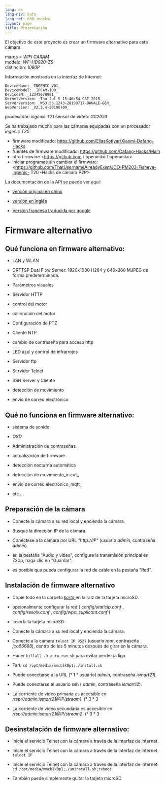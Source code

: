 ```yaml
---
lang: es
lang-niv: auto
lang-ref: 000-indekso
layout: page
title: Presentación
---
```


El objetivo de este proyecto es crear un firmware alternativo para esta cámara:

marca = _WIFI CARAM_  
modelo: _WF-HD820-ZS_  
distinción: _1080P_

Información mostrada en la interfaz de Internet:
```
DeviceName: _INGENIC-V01_
DeviceModel: _IPCAM-100_
DeviceSN: _12345678901_
KernelVersion: _Thu Jul 9 15:46:54 CST 2015_
ServerVersion: _WS3.53.1243-20190717-DANALE-GEN_
WebVersion: _V2.3.4-20190709_
```

procesador: _ingenic T21_
sensor de video: _GC2053_

Se ha trabajado mucho para las cámaras equipadas con un procesador _ingenic T20_.
* firmware modificado: <https://github.com/EliasKotlyar/Xiaomi-Dafang-Hacks>
* fuentes de firmware modificado: <https://github.com/Dafang-Hacks/Main>
* otro firmware <https://github.com / openmiko / openmiko>
* iniciar programas sin cambiar el firmware: <https://github.com/ThatUsernameAlreadyExist/JCO-PM203-Fisheye-Ingenic- T20 -Hacks de cámara P2P>

La documentación de la API se puede ver aquí:  
* [versión original en chino](../zh/includes.zh/html/)


* [versión en inglés](../en/includes.en/html/)


* [Versión francesa traducida por google](../fr/includes.fr/html/)



# Firmware alternativo

## Qué funciona en firmware alternativo:

* LAN y WLAN


* DRTTSP Dual Flow Server: 1920x1080 H264 y 640x360 MJPEG de forma predeterminada.


* Parámetros visuales


* Servidor HTTP


* control del motor


* calibración del motor


* Configuración de PTZ


* Cliente NTP


* cambio de contraseña para acceso http


* LED azul y control de infrarrojos


* Servidor ftp


* Servidor Telnet


* SSH Server y Cliente


* detección de movimiento


* envío de correo electrónico



## Qué no funciona en firmware alternativo:

* sistema de sonido


* _OSD_


* Administración de contraseñas.


* actualización de firmware


* detección nocturna automática


* detección de movimiento_ir-cut_


* envío de correo electrónico_mqtt_


* etc ...



## Preparación de la cámara

* Conecte la cámara a su red local y encienda la cámara.


* Busque la dirección IP de la cámara.


* Conéctese a la cámara por URL _"http://IP"_ (usuario _admin_, contraseña _admin_)


* en la pestaña "Audio y video", configure la transmisión principal en 720p, haga clic en "Guardar".


* es posible que pueda configurar la red de cable en la pestaña "Red".



## Instalación de firmware alternativo

* Copie todo en la carpeta [ _karto_ ](https://github.com/jmichault/ipcam-100/tree/master/karto) en la raíz de la tarjeta microSD.


* opcionalmente configurar la red ( _config/staticip.conf_ , _config/resolv.conf_ , _config/wpa_suplicant.conf_ )


* Inserta la tarjeta microSD.


* Conecte la cámara a su red local y encienda la cámara.


* Conecte a la cámara `telnet IP 9527` (usuario _root_, contraseña _jco66688_), dentro de los 5 minutos después de girar en la cámara.


* Hacer `killall -9 auto_run.sh` para evitar perder la liga.


* Faru `cd /opt/media/mmcblk0p1;./install.sh`


* Puede conectarse a la URL (° 1 ° usuario( _admin_, contraseña _ismart21_).


* Puede conectarse al usuario ssh ( _admin_, contraseña _ismart12_).


* La corriente de video primaria es accesible en _rtsp://admin:ismart21@IP/stream1_. (° 3 ° 3


* La corriente de video secundaria es accesible en _rtsp://admin:ismart21@IP/stream2_. (° 3 ° 3



## Desinstalación de firmware alternativo:

* Inicie el servicio Telnet con la cámara a través de la interfaz de Internet.


* Inicie el servicio Telnet con la cámara a través de la interfaz de Internet. `telnet IP` 


* Inicie el servicio Telnet con la cámara a través de la interfaz de Internet. `cd /opt/media/mmcblk0p1;./uninstall.sh;reboot`



* También puede simplemente quitar la tarjeta microSD.


